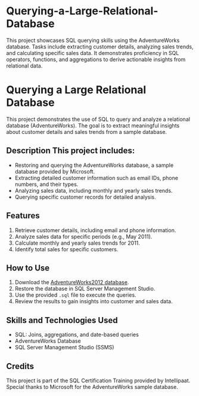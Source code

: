 # Querying-a-Large-Relational-Database
This project showcases SQL querying skills using the AdventureWorks database. Tasks include extracting customer details, analyzing sales trends, and calculating specific sales data. It demonstrates proficiency in SQL operators, functions, and aggregations to derive actionable insights from relational data.
# Querying a Large Relational Database 
This project demonstrates the use of SQL to query and analyze a relational database (AdventureWorks). The goal is to extract meaningful insights about customer details and sales trends from a sample database.
 ## Description This project includes: 
- Restoring and querying the AdventureWorks database, a sample database provided by Microsoft.
- Extracting detailed customer information such as email IDs, phone numbers, and their types. 
- Analyzing sales data, including monthly and yearly sales trends. 
- Querying specific customer records for detailed analysis. 
## Features 
1. Retrieve customer details, including email and phone information. 
2. Analyze sales data for specific periods (e.g., May 2011).
3. Calculate monthly and yearly sales trends for 2011. 
4. Identify total sales for specific customers. 
## How to Use
 1. Download the [AdventureWorks2012 database](https://github.com/Microsoft/sql-server-samples/releases/tag/adventureworks). 
 2. Restore the database in SQL Server Management Studio.
 3. Use the provided `.sql` file to execute the queries.
 4. Review the results to gain insights into customer and sales data.
 ## Skills and Technologies Used 
- SQL: Joins, aggregations, and date-based queries
- AdventureWorks Database 
- SQL Server Management Studio (SSMS) 
## Credits
 This project is part of the SQL Certification Training provided by Intellipaat. Special thanks to Microsoft for the AdventureWorks sample database.
